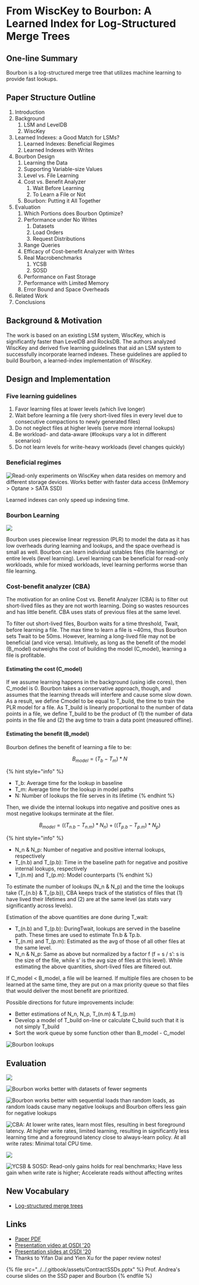 # From WiscKey to Bourbon: A Learned Index for Log-Structured Merge Trees

## One-line Summary

Bourbon is a log-structured merge tree that utilizes machine learning to provide fast lookups.

## Paper Structure Outline

1. Introduction
2. Background
   1. LSM and LevelDB
   2. WiscKey
3. Learned Indexes: a Good Match for LSMs?
   1. Learned Indexes: Beneficial Regimes
   2. Learned Indexes with Writes
4. Bourbon Design
   1. Learning the Data
   2. Supporting Variable-size Values
   3. Level vs. File Learning
   4. Cost vs. Benefit Analyzer
      1. Wait Before Learning
      2. To Learn a File or Not
   5. Bourbon: Putting it All Together
5. Evaluation
   1. Which Portions does Bourbon Optimize?
   2. Performance under No Writes
      1. Datasets
      2. Load Orders
      3. Request Distributions
   3. Range Queries
   4. Efficacy of Cost-benefit Analyzer with Writes
   5. Real Macrobenchmarks
      1. YCSB
      2. SOSD
   6. Performance on Fast Storage
   7. Performance with Limited Memory
   8. Error Bound and Space Overheads
6. Related Work
7. Conclusions

## Background & Motivation

The work is based on an existing LSM system, WiscKey, which is significantly faster than LevelDB and RocksDB. The authors analyzed WiscKey and derived five learning guidelines that aid an LSM system to successfully incorporate learned indexes. These guidelines are applied to build Bourbon, a learned-index implementation of WiscKey.

## Design and Implementation

### Five learning guidelines

1. Favor learning files at lower levels (which live longer)
2. Wait before learning a file (very short-lived files in every level due to consecutive compactions to newly generated files)
3. Do not neglect files at higher levels (serve more internal lookups)
4. Be workload- and data-aware (#lookups vary a lot in different scenarios)
5. Do not learn levels for write-heavy workloads (level changes quickly)

### Beneficial regimes

![Read-only experiments on WiscKey when data resides on memory and different storage devices. Works better with faster data access (InMemory > Optane > SATA SSD)](<../../.gitbook/assets/Screen Shot 2021-01-04 at 11.18.12 AM.png>)

Learned indexes can only speed up indexing time.

### Bourbon Learning

![](<../../.gitbook/assets/Screen Shot 2021-01-04 at 11.23.03 AM.png>)

Bourbon uses piecewise linear regression (PLR) to model the data as it has low overheads during learning and lookups, and the space overhead is small as well. Bourbon can learn individual sstables files (file learning) or entire levels (level learning). Level learning can be beneficial for read-only workloads, while for mixed workloads, level learning performs worse than file learning.

### Cost-benefit analyzer (CBA)

The motivation for an online Cost vs. Benefit Analyzer (CBA) is to filter out short-lived files as they are not worth learning. Doing so wastes resources and has little benefit. CBA uses stats of previous files at the same level.

To filter out short-lived files, Bourbon waits for a time threshold, Twait, before learning a file. The max time to learn a file is \~40ms, thus Bourbon sets Twait to be 50ms. However, learning a long-lived file may not be beneficial (and vice versa). Intuitively, as long as the benefit of the model (B\_model) outweighs the cost of building the model (C\_model), learning a file is profitable.

#### Estimating the cost (C\_model)

If we assume learning happens in the background (using idle cores), then C\_model is 0. Bourbon takes a conservative approach, though, and assumes that the learning threads will interfere and cause some slow down. As a result, we define Cmodel to be equal to T\_build, the time to train the PLR model for a file. As T\_build is linearly proportional to the number of data points in a file, we define T\_build to be the product of (1) the number of data points in the file and (2) the avg time to train a data point (measured offline).

#### Estimating the benefit (B\_model)

Bourbon defines the benefit of learning a file to be:

$$
B_{model} = (T_b - T_m) * N
$$

{% hint style="info" %}
* T\_b: Average time for the lookup in baseline
* T\_m: Average time for the lookup in model paths
* N: Number of lookups the file serves in its lifetime
{% endhint %}

Then, we divide the internal lookups into negative and positive ones as most negative lookups terminate at the filer.

$$
B_{model} = ((T_{n.b} - T_{n.m}) * N_n) + ((T_{p.b} - T_{p.m}) * N_p)
$$

{% hint style="info" %}
* N\_n & N\_p: Number of negative and positive internal lookups, respectively
* T\_(n.b) and T\_(p.b): Time in the baseline path for negative and positive internal lookups, respectively
* T\_(n.m) and T\_(p.m): Model counterparts
{% endhint %}

To estimate the number of lookups (N\_n & N\_p) and the time the lookups take (T\_{n.b} & T\_{p.b}), CBA keeps track of the statistics of files that (1) have lived their lifetimes and (2) are at the same level (as stats vary significantly across levels).

Estimation of the above quantities are done during T\_wait:

* T\_(n.b) and T\_(p.b): DuringTwait, lookups are served in the baseline path. These times are used to estimate Tn.b & Tp.b.
* T\_(n.m) and T\_(p.m): Estimated as the avg of those of all other files at the same level.
* N\_n & N\_p: Same as above but normalized by a factor f (f = s / s’: s is the size of the file, while s’ is the avg size of files at this level). While estimating the above quantities, short-lived files are filtered out.

If C\_model < B\_model, a file will be learned. If multiple files are chosen to be learned at the same time, they are put on a max priority queue so that files that would deliver the most benefit are prioritized.

Possible directions for future improvements include:

* Better estimations of N\_n, N\_p, T\_(n.m) & T\_(p.m)
* Develop a model of T\_build on-line or calculate C\_build such that it is not simply T\_build
* Sort the work queue by some function other than B\_model - C\_model

![Bourbon lookups](<../../.gitbook/assets/Screen Shot 2021-01-04 at 11.23.29 AM.png>)

## Evaluation

![](<../../.gitbook/assets/Screen Shot 2021-01-04 at 11.25.28 AM.png>)

![Bourbon works better with datasets of fewer segments](<../../.gitbook/assets/Screen Shot 2021-01-04 at 11.25.42 AM.png>)

![Bourbon works better with sequential loads than random loads, as random loads cause many negative lookups and Bourbon offers less gain for negative lookups](<../../.gitbook/assets/Screen Shot 2021-01-04 at 11.26.16 AM.png>)

![CBA: At lower write rates, learn most files, resulting in best foreground latency. At higher write rates, limited learning, resulting in significantly less learning time and a foreground latency close to always-learn policy. At all write rates: Minimal total CPU time.](<../../.gitbook/assets/Screen Shot 2021-01-04 at 11.27.45 AM.png>)

![](<../../.gitbook/assets/Screen Shot 2021-01-04 at 11.29.02 AM.png>)

![YCSB & SOSD: Read-only gains holds for real benchmarks; Have less gain when write rate is higher; Accelerate reads without affecting writes](<../../.gitbook/assets/Screen Shot 2021-01-04 at 11.29.13 AM.png>)

## New Vocabulary

* [Log-structured merge trees](https://en.wikipedia.org/wiki/Log-structured\_merge-tree)

## Links

* [Paper PDF](https://www.usenix.org/system/files/osdi20-dai\_0.pdf)
* [Presentation video at OSDI '20](https://www.youtube.com/watch?v=EUxEx5hwLXk)
* [Presentation slides at OSDI '20](https://www.usenix.org/sites/default/files/conference/protected-files/osdi20\_slides\_dai.pdf)
* Thanks to Yifan Dai and Yien Xu for the paper review notes!

{% file src="../../.gitbook/assets/ContractSSDs.pptx" %}
Prof. Andrea's course slides on the SSD paper and Bourbon
{% endfile %}
